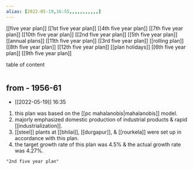 ```yaml
---
alias: [2022-05-19,16:55,,,,,,,,,,,]
---
```

[[five year plan]]
[[1st five year plan]]    [[4th five year plan]]  [[7th five year plan]]   [[10th five year plan]]
[[2nd five year plan]]  [[5th five year plan]]   [[annual plans]]           [[11th five year plan]]
[[3rd five year plan]]   [[rolling plan]]             [[8th five year plan]]   [[12th five year plan]]
[[plan holidays]]          [[6th five year plan]]   [[9th five year plan]]

table of content
```toc
```
## from - 1956-61
- [[2022-05-19]] 16:35
1. this plan was based on the [[pc mahalanobis|mahalanobis]] model.
2. majorly emphasized domestic production of industrial products & rapid [[industrialization]].
3. [[steel]] plants at [[bhilai]], [[durgapur]], & [[rourkela]] were set up in accordance with this plan.
4. the target growth rate of this plan was 4.5% & the actual growth rate was 4.27%.
```query
"2nd five year plan"
```